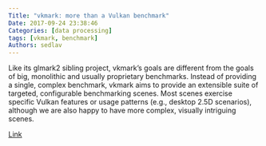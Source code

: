 ```yaml
---
Title: "vkmark: more than a Vulkan benchmark"
Date: 2017-09-24 23:38:46
Categories: [data processing]
tags: [vkmark, benchmark]
Authors: sedlav
---
```


Like its glmark2 sibling project, vkmark’s goals are different from the goals of big, monolithic and usually proprietary benchmarks. Instead of providing a single, complex benchmark, vkmark aims to provide an extensible suite of targeted, configurable benchmarking scenes. Most scenes exercise specific Vulkan features or usage patterns (e.g., desktop 2.5D scenarios), although we are also happy to have more complex, visually intriguing scenes.

[Link](https://www.collabora.com/news-and-blog/blog/2017/07/18/vkmark-more-than-a-vulkan-benchmark/)
